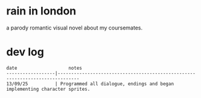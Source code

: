 # rain in london
a parody romantic visual novel about my coursemates.

# dev log

    date                   notes
    ------------------|------------------------------------------------------------------------------
    13/09/25          | Programmed all dialogue, endings and began implementing character sprites.
